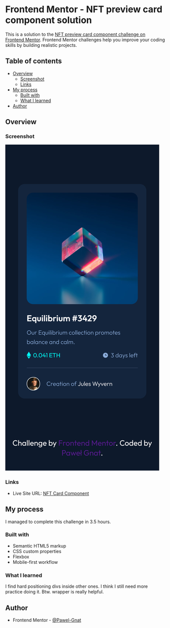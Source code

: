 # Frontend Mentor - NFT preview card component solution

This is a solution to the [NFT preview card component challenge on Frontend Mentor](https://www.frontendmentor.io/challenges/nft-preview-card-component-SbdUL_w0U). Frontend Mentor challenges help you improve your coding skills by building realistic projects. 

## Table of contents

- [Overview](#overview)
  - [Screenshot](#screenshot)
  - [Links](#links)
- [My process](#my-process)
  - [Built with](#built-with)
  - [What I learned](#what-i-learned)
- [Author](#author)

## Overview

### Screenshot

![](./screenshot.png)

### Links

- Live Site URL: [NFT Card Component](https://pawel-gnat.github.io/Frontend-Mentor-NFT-Card-Component/)

## My process

I managed to complete this challenge in 3.5 hours.

### Built with

- Semantic HTML5 markup
- CSS custom properties
- Flexbox
- Mobile-first workflow

### What I learned

I find hard positioning divs inside other ones. I think I still need more practice doing it. Btw. wrapper is really helpful. 

## Author

- Frontend Mentor - [@Pawel-Gnat](https://www.frontendmentor.io/profile/Pawel-Gnat)

